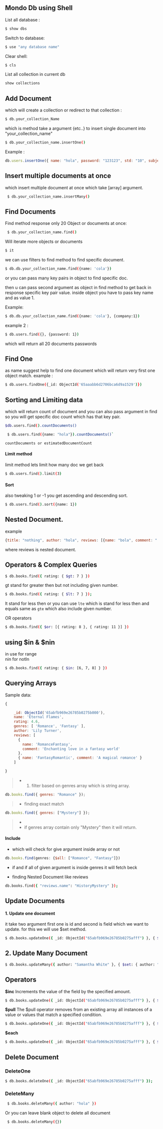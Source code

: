 ## Mondo Db using Shell

List all database :

```bash
$ show dbs
```

Switch to database:

```bash
$ use "any database name"
```

Clear shell:

```bash
$ cls
```

List all collection in current db

```bash
show collections
```

## Add Document

which will create a collection or redirect to that collection :

```bash
$ db.your_collection_Name
```

which is method take a argument {etc..} to insert single document into "your_collection_name"

```bash
$ db.your_collection_name.insertOne()
```

Example :

```javascript
db.users.insertOne({ name: "hola", password: "123123", std: "10", subjects: ["hola", "cola"] });
```

## Insert multiple documents at once

which insert multiple document at once which take [array] argument.

```bash
 $ db.your_collection_name.insertMany()
```

## Find Documents

Find method response only 20 Object or documents at once:

```bash
 $ db.your_collection_name.find()
```

Will iterate more objects or documents

```bash
$ it
```

we can use filters to find method to find specific document.

```bash
$ db.db.your_collection_name.find({name: 'cola'})
```

or you can pass many key pairs in object to find specific doc.

then u can pass second argument as object in find method to get back in response specific key pair value.
inside object you have to pass key name and as value 1.

Example:

```bash
$ db.db.your_collection_name.find({name: 'cola'}, {company:1})
```

example 2 :

```bash
$ db.users.find({}, {password: 1})
```

which will return all 20 documents passwords

## Find One

as name suggest help to find one document
which will return very first one object match.
example :

```bash
$ db.users.findOne({_id: ObjectId('65aaabb6d2706bca6d9a1529')})
```

## Sorting and Limiting data

which will return count of document and you can also pass argument in find so you will get specific doc count which has that key pair.

```bash
$db.users.find().countDocuments()
```

```bash
 $ db.users.find({name: "hola"}).countDocuments()`
```

`countDocuments or estimatedDocumentCount`

#### Limit method

limit method lets limit how many doc we get back

```bash
$ db.users.find().limit(3)
```

#### Sort

also tweaking 1 or -1 you get ascending and descending sort.

```bash
$ db.users.find().sort({name: 1})
```

## Nested Document.

example

```js
{title: "nothing", author: "hola", reviews: [{name: "bola", comment: " just great!"}, {name: 'cola', comment: "bekar"}]}
```

where reviews is nested document.

## Operators & Complex Queries

```bash
$ db.books.find({ rating: { $gt: 7 } })
```

gt stand for greater then but not including given number.

```bash
$ db.books.find({ rating: { $lt: 7 } });
```

lt stand for less then
or you can use `lte` which is stand for less then and equals
same as `gte` which also include given number.

OR operators

```bash
$ db.books.find({ $or: [{ rating: 8 }, { rating: 11 }] })
```

## using $in & $nin

in use for range<br>
nin for notIn

```bash
$ db.books.find({ rating: { $in: [6, 7, 8] } })
```

## Querying Arrays

Sample data:

```js
{

    _id: ObjectId('65abfb969e26785b0275b000'),
    name: 'Eternal Flames',
    rating: 4.6,
    genres: [ 'Romance', 'Fantasy' ],
    author: 'Lily Turner',
    reviews: [
      {
        name: 'RomanceFantasy',
        comment: 'Enchanting love in a fantasy world'
      },
      { name: 'FantasyRomantic', comment: 'A magical romance' }
    ]

}
```

> - 1. filter based on genres array which is string array.

```javascript
db.books.find({ genres: "Romance" });
```

> - finding exact match

```javascript
db.books.find({ genres: ["Mystery"] });
```

> -
> - if genres array contain only "Mystery" then it will return.

#### Include

- which will check for give argument inside array or not

```javascript
db.books.find(genres: {$all: ["Romance", "Fantasy"]})
```

- if and if all of given argument is inside genres it will fetch beck

- finding Nested Document like reviews

```bash
db.books.find({ "reviews.name": "HistoryMystery" });
```

## Update Documents

#### 1. Update one document

it take two argument first one is id and second is field which we want to update. for this we will use $set method.

```bash
$ db.books.updateOne({ _id: ObjectId("65abfb969e26785b0275afff") }, { $set: { rating: 9, name: "math 2" } })
```

## 2. Update Many Document

```bash
$ db.books.updateMany({ author: "Samantha White" }, { $set: { author: "hola" } })
```

## Operators

**$inc** Increments the value of the field by the specified amount.

```bash
$ db.books.updateOne({ _id: ObjectId("65abfb969e26785b0275afff") }, { $inc: { rating: 3 } })
```

**$pull** The $pull operator removes from an existing array all instances of a value or values that match a specified condition.

```bash
$ db.books.updateOne({ _id: ObjectId("65abfb969e26785b0275afff") }, { $pull: { genres: "Mystery" } })
```

**$each**

```bash
$ db.books.updateOne({ _id: ObjectId("65abfb969e26785b0275afff") }, { $push: { genres: { $each: ["1", "2"] } } })
```

## Delete Document

### DeleteOne

```bash
$ db.books.deleteOne({ _id: ObjectId("65abfb969e26785b0275afff") });
```

### DeleteMany

```bash
 $ db.books.deleteMany({ author: "hola" })
```

Or you can leave blank object to delete all document

```bash
 $ db.books.deleteMany({})
```

